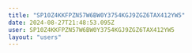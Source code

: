 ```yaml
---
title: "SP10Z4KKFPZN57W6BW0Y3754KGJ9ZGZ6TAX412YW5"
date: 2024-08-27T21:48:53.095Z
user: SP10Z4KKFPZN57W6BW0Y3754KGJ9ZGZ6TAX412YW5
layout: "users"
---
```

    